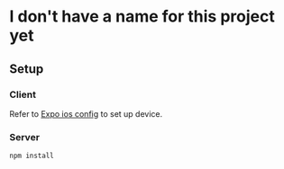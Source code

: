 # I don't have a name for this project yet

## Setup

### Client
Refer to [Expo ios config](https://docs.expo.dev/get-started/set-up-your-environment/?platform=ios&device=physical&mode=development-build&buildEnv=local) to set up device.

### Server
`npm install`
